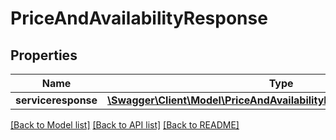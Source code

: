# PriceAndAvailabilityResponse

## Properties
Name | Type | Description | Notes
------------ | ------------- | ------------- | -------------
**serviceresponse** | [**\Swagger\Client\Model\PriceAndAvailabilityResponseServiceresponse**](PriceAndAvailabilityResponseServiceresponse.md) |  | [optional] 

[[Back to Model list]](../../README.md#documentation-for-models) [[Back to API list]](../../README.md#documentation-for-api-endpoints) [[Back to README]](../../README.md)

